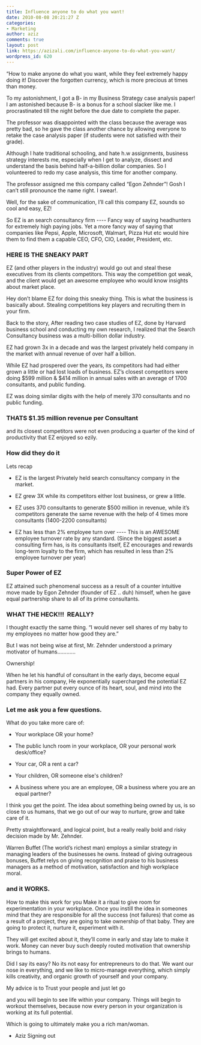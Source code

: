 ```yaml
---
title: Influence anyone to do what you want!
date: 2010-08-08 20:21:27 Z
categories:
- Marketing
author: aziz
comments: true
layout: post
link: https://azizali.com/influence-anyone-to-do-what-you-want/
wordpress_id: 620
---
```


“How to make anyone do what you want, while they feel extremely happy doing it! Discover the forgotten currency, which is more precious at times than money.
<!-- more -->
To my astonishment, I got a B- in my Business Strategy case analysis paper! I am astonished because B- is a bonus for a school slacker like me. I procrastinated till the night before the due date to complete the paper.

The professor was disappointed with the class because the average was pretty bad,
so  he gave the class another chance by allowing everyone to retake the  case
analysis paper (if students were not satisfied with their grade).

Although I hate traditional schooling, and hate h.w assignments, business
strategy interests me, especially when I get to analyze, dissect and understand
the basis behind half-a-billion dollar companies. So I volunteered to redo my
case analysis, this time for another company.

The professor assigned me this company called “Egon Zehnder”!
Gosh I can’t still pronounce the name right. I swear!.

Well, for the sake of communication, I’ll call this company EZ, sounds so cool and easy, EZ!

So EZ is an search consultancy firm ---- Fancy way of saying headhunters for
extremely high paying jobs. Yet  a more fancy way of saying that companies
like Pepsi, Apple, Microsoft,  Walmart, Pizza Hut etc would hire them to find
them a capable CEO, CFO,  CIO, Leader, President, etc.


### HERE IS THE SNEAKY PART


EZ  (and other players in the industry) would go out and steal these  executives
from its clients competitors. This way the competition got  weak, and the client
would get an awesome employee who would know  insights about market place.

Hey  don’t blame EZ for doing this sneaky thing. This is what the business  is basically about.
Stealing competitions key players and recruiting  them in your firm.

Back to the story, After  reading two case studies of EZ,
done by Harvard business school and conducting
my own research, I realized that the Search Consultancy
business was a multi-billion dollar industry.

EZ had grown 3x in a decade and was the largest privately
held company in the market with annual revenue of over half a billion.

While  EZ had prospered over the years, its competitors had
had either grown a  little or had lost loads of business. EZ’s
closest competitors were  doing $599 million & $414 million
in annual sales with an average of  1700 consultants, and public funding.

EZ was doing similar digits with the help of merely 370 consultants and no public funding.


### THATS $1.35 million revenue per Consultant


and its closest competitors were not even producing a
quarter of the kind of productivity that EZ enjoyed so ezily.


### How did they do it


Lets recap



	
  * EZ is the largest Privately held search consultancy company in the market.

	
  * EZ grew 3X while its competitors either lost business, or grew a little.

	
  * EZ uses 370 consultants to generate $500 million in revenue, while it’s  competitors generate the same revenue with the help of 4 times more  consultants (1400-2200 consultants)

	
  * EZ has less than 2% employee turn over ----
This is an AWESOME employee  turnover rate by any standard. (Since the biggest asset a consulting  firm has, is its consultants itself, EZ encourages and rewards long-term  loyalty to the firm, which has resulted in less than 2% employee  turnover per year)




### Super Power of EZ


EZ  attained such phenomenal success as a result of a counter
intuitive  move made by Egon Zehnder (founder of EZ .. duh)
himself, when he gave  equal partnership share to all of its prime consultants.


### WHAT THE HECK!!!  REALLY?


I thought exactly the same thing.
“I would never sell shares of my baby to my employees no matter how good they are.”

But I was not being wise at first, Mr. Zehnder understood a primary
motivator of humans............

Ownership!

When  he let his handful of consultant in the early days, become equal  partners
in his company, He exponentially supercharged the potential EZ  had.
Every partner put every ounce of its heart, soul, and mind into the  company they equally owned.


### Let me ask you a few questions.


What do you take more care of:



	
  * Your workplace OR your home?

	
  * The public lunch room in your workplace, OR your personal work desk/office?

	
  * Your car, OR a rent a car?

	
  * Your children, OR someone else's children?

	
  * A business where you are an employee, OR a business where you are an equal partner?


I think you get the point. The idea about something being owned by us, is so close to
us humans, that we go out of our way to nurture, grow and take care of it.

Pretty straightforward, and logical point, but a really really bold and risky decision made by Mr. Zehnder.

Warren Buffet (The world’s richest man) employs a similar strategy
in managing leaders of the businesses he owns. Instead  of giving outrageous
bonuses, Buffet relys on giving recognition and  praise to his business managers
as a method of motivation, satisfaction  and high workplace moral.


### and it WORKS.


How to make this work for you
Make  it a ritual to give room for experimentation in your workplace.
Once  you instill the idea in someones mind that they are responsible for
all  the success (not failures) that come as a result of a project, they are
going to take ownership of that baby. They are going to protect it,  nurture
it, experiment with it.

They will get excited about it, they’ll come in early and stay late to make it work.
Money can never buy such deeply routed motivation that ownership brings to humans.

Did  I say its easy? No its not easy for entrepreneurs to do that. We want  our
nose in everything, and we like to micro-manage everything, which  simply
kills creativity, and organic growth of yourself and your  company.

My advice is to Trust your people and just let go

and  you will begin to see life within your company. Things will begin
to  workout themselves, because now every person in your organization
is  working at its full potential.

Which is going to ultimately make you a rich man/woman.

- Aziz Signing out
